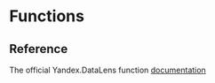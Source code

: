 # Functions

## Reference

The official Yandex.DataLens function [documentation](https://cloud.yandex.ru/docs/datalens/function-ref/all)
